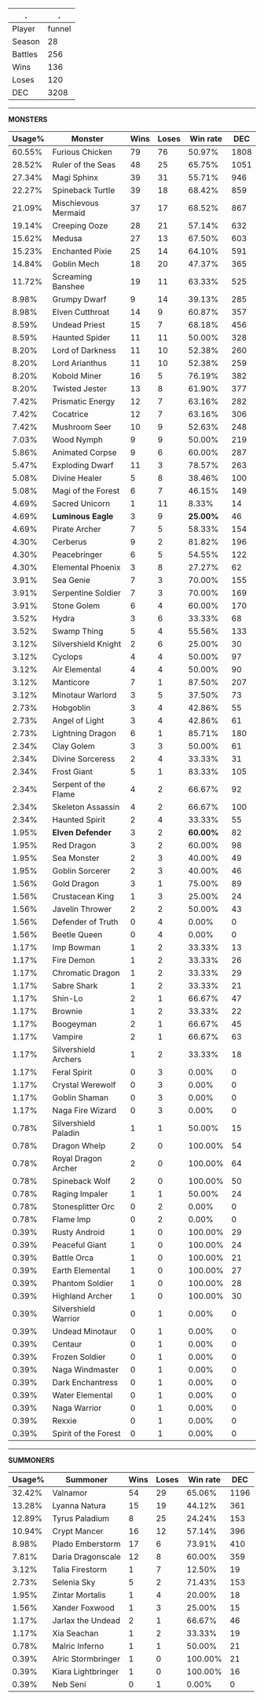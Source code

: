 .|.
|-|-
Player|funnel
Season|28
Battles|256
Wins|136
Loses|120
DEC|3208

---
**MONSTERS**

Usage%|Monster|Wins|Loses|Win rate|DEC|
-|-|-|-|-|-|
60.55%|Furious Chicken|79|76|50.97%|1808|
28.52%|Ruler of the Seas|48|25|65.75%|1051|
27.34%|Magi Sphinx|39|31|55.71%|946|
22.27%|Spineback Turtle|39|18|68.42%|859|
21.09%|Mischievous Mermaid|37|17|68.52%|867|
19.14%|Creeping Ooze|28|21|57.14%|632|
15.62%|Medusa|27|13|67.50%|603|
15.23%|Enchanted Pixie|25|14|64.10%|591|
14.84%|Goblin Mech|18|20|47.37%|365|
11.72%|Screaming Banshee|19|11|63.33%|525|
8.98%|Grumpy Dwarf|9|14|39.13%|285|
8.98%|Elven Cutthroat|14|9|60.87%|357|
8.59%|Undead Priest|15|7|68.18%|456|
8.59%|Haunted Spider|11|11|50.00%|328|
8.20%|Lord of Darkness|11|10|52.38%|260|
8.20%|Lord Arianthus|11|10|52.38%|259|
8.20%|Kobold Miner|16|5|76.19%|382|
8.20%|Twisted Jester|13|8|61.90%|377|
7.42%|Prismatic Energy|12|7|63.16%|282|
7.42%|Cocatrice|12|7|63.16%|306|
7.42%|Mushroom Seer|10|9|52.63%|248|
7.03%|Wood Nymph|9|9|50.00%|219|
5.86%|Animated Corpse|9|6|60.00%|287|
5.47%|Exploding Dwarf|11|3|78.57%|263|
5.08%|Divine Healer|5|8|38.46%|100|
5.08%|Magi of the Forest|6|7|46.15%|149|
4.69%|Sacred Unicorn|1|11|8.33%|14|
4.69%|**Luminous Eagle**|3|9|**25.00%**|46|
4.69%|Pirate Archer|7|5|58.33%|154|
4.30%|Cerberus|9|2|81.82%|196|
4.30%|Peacebringer|6|5|54.55%|122|
4.30%|Elemental Phoenix|3|8|27.27%|62|
3.91%|Sea Genie|7|3|70.00%|155|
3.91%|Serpentine Soldier|7|3|70.00%|169|
3.91%|Stone Golem|6|4|60.00%|170|
3.52%|Hydra|3|6|33.33%|68|
3.52%|Swamp Thing|5|4|55.56%|133|
3.12%|Silvershield Knight|2|6|25.00%|30|
3.12%|Cyclops|4|4|50.00%|97|
3.12%|Air Elemental|4|4|50.00%|90|
3.12%|Manticore|7|1|87.50%|207|
3.12%|Minotaur Warlord|3|5|37.50%|73|
2.73%|Hobgoblin|3|4|42.86%|55|
2.73%|Angel of Light|3|4|42.86%|61|
2.73%|Lightning Dragon|6|1|85.71%|180|
2.34%|Clay Golem|3|3|50.00%|61|
2.34%|Divine Sorceress|2|4|33.33%|31|
2.34%|Frost Giant|5|1|83.33%|105|
2.34%|Serpent of the Flame|4|2|66.67%|92|
2.34%|Skeleton Assassin|4|2|66.67%|100|
2.34%|Haunted Spirit|2|4|33.33%|55|
1.95%|**Elven Defender**|3|2|**60.00%**|82|
1.95%|Red Dragon|3|2|60.00%|98|
1.95%|Sea Monster|2|3|40.00%|49|
1.95%|Goblin Sorcerer|2|3|40.00%|46|
1.56%|Gold Dragon|3|1|75.00%|89|
1.56%|Crustacean King|1|3|25.00%|24|
1.56%|Javelin Thrower|2|2|50.00%|43|
1.56%|Defender of Truth|0|4|0.00%|0|
1.56%|Beetle Queen|0|4|0.00%|0|
1.17%|Imp Bowman|1|2|33.33%|13|
1.17%|Fire Demon|1|2|33.33%|26|
1.17%|Chromatic Dragon|1|2|33.33%|29|
1.17%|Sabre Shark|1|2|33.33%|21|
1.17%|Shin-Lo|2|1|66.67%|47|
1.17%|Brownie|1|2|33.33%|22|
1.17%|Boogeyman|2|1|66.67%|45|
1.17%|Vampire|2|1|66.67%|63|
1.17%|Silvershield Archers|1|2|33.33%|18|
1.17%|Feral Spirit|0|3|0.00%|0|
1.17%|Crystal Werewolf|0|3|0.00%|0|
1.17%|Goblin Shaman|0|3|0.00%|0|
1.17%|Naga Fire Wizard|0|3|0.00%|0|
0.78%|Silvershield Paladin|1|1|50.00%|15|
0.78%|Dragon Whelp|2|0|100.00%|54|
0.78%|Royal Dragon Archer|2|0|100.00%|64|
0.78%|Spineback Wolf|2|0|100.00%|50|
0.78%|Raging Impaler|1|1|50.00%|24|
0.78%|Stonesplitter Orc|0|2|0.00%|0|
0.78%|Flame Imp|0|2|0.00%|0|
0.39%|Rusty Android|1|0|100.00%|29|
0.39%|Peaceful Giant|1|0|100.00%|24|
0.39%|Battle Orca|1|0|100.00%|21|
0.39%|Earth Elemental|1|0|100.00%|27|
0.39%|Phantom Soldier|1|0|100.00%|28|
0.39%|Highland Archer|1|0|100.00%|30|
0.39%|Silvershield Warrior|0|1|0.00%|0|
0.39%|Undead Minotaur|0|1|0.00%|0|
0.39%|Centaur|0|1|0.00%|0|
0.39%|Frozen Soldier|0|1|0.00%|0|
0.39%|Naga Windmaster|0|1|0.00%|0|
0.39%|Dark Enchantress|0|1|0.00%|0|
0.39%|Water Elemental|0|1|0.00%|0|
0.39%|Naga Warrior|0|1|0.00%|0|
0.39%|Rexxie|0|1|0.00%|0|
0.39%|Spirit of the Forest|0|1|0.00%|0|

---
**SUMMONERS**

Usage%|Summoner|Wins|Loses|Win rate|DEC|
-|-|-|-|-|-|
32.42%|Valnamor|54|29|65.06%|1196|
13.28%|Lyanna Natura|15|19|44.12%|361|
12.89%|Tyrus Paladium|8|25|24.24%|153|
10.94%|Crypt Mancer|16|12|57.14%|396|
8.98%|Plado Emberstorm|17|6|73.91%|410|
7.81%|Daria Dragonscale|12|8|60.00%|359|
3.12%|Talia Firestorm|1|7|12.50%|19|
2.73%|Selenia Sky|5|2|71.43%|153|
1.95%|Zintar Mortalis|1|4|20.00%|18|
1.56%|Xander Foxwood|1|3|25.00%|15|
1.17%|Jarlax the Undead|2|1|66.67%|46|
1.17%|Xia Seachan|1|2|33.33%|19|
0.78%|Malric Inferno|1|1|50.00%|21|
0.39%|Alric Stormbringer|1|0|100.00%|21|
0.39%|Kiara Lightbringer|1|0|100.00%|16|
0.39%|Neb Seni|0|1|0.00%|0|
